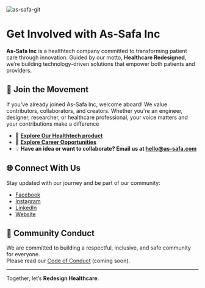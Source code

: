 ![as-safa-git](https://github.com/user-attachments/assets/5dc25d84-b2f7-4e39-8973-1f2a23b7f3c6) <!-- Replace with actual logo if needed -->

# Get Involved with As-Safa Inc

**As-Safa Inc** is a healthtech company committed to transforming patient care through innovation. Guided by our motto, **Healthcare Redesigned**, we’re building technology-driven solutions that empower both patients and providers.

## 🚀 Join the Movement

If you've already joined As-Safa Inc, welcome aboard! We value contributors, collaborators, and creators. Whether you're an engineer, designer, researcher, or healthcare professional, your voice matters and your contributions make a difference

- 🧪 **[Explore Our Healthtech product](https://as-safa.com)**  
- 💼 **[Explore Career Opportunities](https://www.linkedin.com/company/as-safa-inc/)**  
- 💡 **Have an idea or want to collaborate? Email us at [hello@as-safa.com](mailto:hello@as-safa.com)**

## 🌐 Connect With Us

Stay updated with our journey and be part of our community:

- [Facebook](https://www.facebook.com/asSafa.inc/)
- [Instagram](https://www.instagram.com/as.safa_inc/)
- [LinkedIn](https://www.linkedin.com/company/as-safa-inc/)
- [Website](https://as-safa.com)

## 🤝 Community Conduct

We are committed to building a respectful, inclusive, and safe community for everyone.  
Please read our [Code of Conduct](https://as-safa.com/code-of-conduct) (coming soon).

---

Together, let’s **Redesign Healthcare**.
